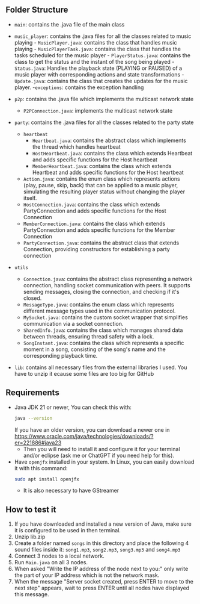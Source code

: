 ## Folder Structure
- `main`: contains the .java file of the main class
- `music_player`: contains the .java files for all the classes related to music playing
        - `MusicPlayer.java`: contains the class that handles music playing
        - `MusicPlayerTask.java`: contains the class that handles the tasks scheduled for the music player
        - `PlayerStatus.java`: contains the class to get the status and the instant of the song being played
        - `Status.java`: Handles the playback state (PLAYING or PAUSED) of a music player with corresponding actions and state transformations
        - `Update.java`: contains the class that creates the updates for the music player.
        -`exceptions`: contains the exception handling

- `p2p`: contains the .java file which implements the multicast network state
    - `P2PConnection.java`: implements the multicast network state

- `party`: contains the .java files for all the classes related to the party state
    - `heartbeat`
        - `Heartbeat.java`: contains the abstract class which implements the thread which handles heartbeat
        - `HostHeartbeat.java`: contains the class which extends Heartbeat and adds specific functions for the Host heartbeat
        - `MemberHeartbeat.java`: contains the class which extends Heartbeat and adds specific functions for the Host heartbeat
    - `Action.java`: contains the enum class which represents actions (play, pause, skip, back) that can be applied to a music player, simulating the resulting player status without changing the player itself.
    - `HostConnection.java`: contains the class which extends PartyConnection and adds specific functions for the Host Connection
    - `MemberConnection.java`: contains the class which extends PartyConnection and adds specific functions for the Member Connection
    - `PartyConnection.java`: contains the abstract class that extends Connection, providing constructors for establishing a party connection

- `utils`
    - `Connection.java`: contains the abstract class representing a network connection, handling socket communication with peers. It supports sending messages, closing the connection, and checking if it's closed. 
    - `MessageType.java`: contains the enum class which represents different message types used in the communication protocol.
    - `MySocket.java`: contains the custom socket wrapper that simplifies communication via a socket connection.
    - `SharedInfo.java`: contains the class which manages shared data between threads, ensuring thread safety with a lock.
    - `SongInstant.java`: contains the class which represents a specific moment in a song, consisting of the song's name and the corresponding playback time.

-  `lib`: contains all necessary files from the external libraries I used. You have to unzip it ecause some files are too big for GitHub

## Requirements
- Java JDK 21 or newer, You can check this with:
    ```bash
    java --version
    ```
    If you have an older version, you can download a newer one in https://www.oracle.com/java/technologies/downloads/?er=221886#java23
    - Then you will need to install it and configure it for your terminal and/or eclipse (ask me or ChatGPT if you need help for this). 
- Have `openjfx` installed in your system. In Linux, you can easily download it with this command:
    ```bash
    sudo apt install openjfx
    ```
    - It is also necessary to have GStreamer


## How to test it
1. If you have downloaded and installed a new version of Java, make sure it is configured to be used in then terminal. 
2. Unzip lib.zip
3. Create a folder named `songs` in this directory and place the following 4 sound files inside it: `song1.mp3`, `song2.mp3`, `song3.mp3` and `song4.mp3`
4. Connect 3 nodes to a local network.
4. Run `Main.java` on all 3 nodes.
5. When asked "Write the IP address of the node next to you:" only write the part of your IP address which is not the network mask.
6. When the message "Server socket created, press ENTER to move to the next step" appears, wait to press ENTER until all nodes have displayed this message.
